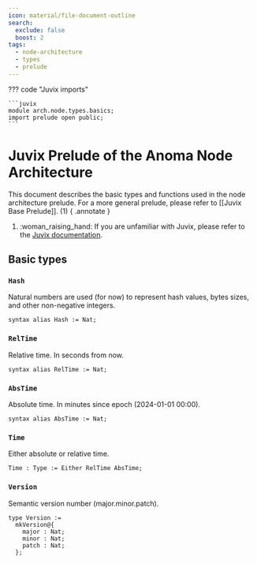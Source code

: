 ```yaml
---
icon: material/file-document-outline
search:
  exclude: false
  boost: 2
tags:
  - node-architecture
  - types
  - prelude
---
```


??? code "Juvix imports"

    ```juvix
    module arch.node.types.basics;
    import prelude open public;
    ```

# Juvix Prelude of the Anoma Node Architecture

This document describes the basic types and functions used in the node
architecture prelude. For a more general prelude, please refer to
[[Juvix Base Prelude]]. (1)
{ .annotate }

1. :woman_raising_hand: If you are unfamiliar with Juvix,
please refer to the [Juvix documentation](https://docs.juvix.org/latest/tutorials/learn.html).

## Basic types

### `Hash`

Natural numbers are used (for now) to represent hash values, bytes sizes, and
other non-negative integers.

```juvix
syntax alias Hash := Nat;
```

### `RelTime`

Relative time.
In seconds from now.

```juvix
syntax alias RelTime := Nat;
```

### `AbsTime`

Absolute time.
In minutes since epoch (2024-01-01 00:00).

```juvix
syntax alias AbsTime := Nat;
```

### `Time`

Either absolute or relative time.

```juvix
Time : Type := Either RelTime AbsTime;
```

### `Version`

Semantic version number (major.minor.patch).

```juvix
type Version :=
  mkVersion@{
    major : Nat;
    minor : Nat;
    patch : Nat;
  };
```
